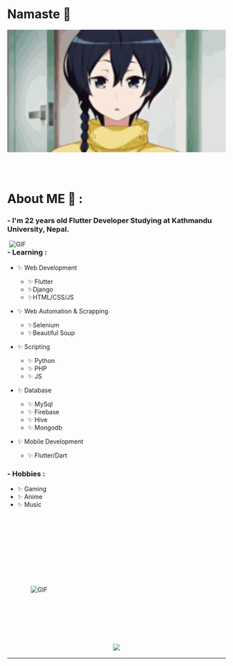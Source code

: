 # Namaste 🙏

<div align="center">
<img hight="300" width="700" alt="GIF" align="center" src="https://github.com/saugatshakya/saugatshakya/blob/main/sao-happy.gif">
</div>

</br>
</br>
</br>


# About ME 💬 :

### - I'm 22 years  old Flutter Developer Studying at Kathmandu University, Nepal.

<img hight="400" width="500" alt="GIF" align="right" src="https://github.com/Xx-Ashutosh-xX/Xx-Ashutosh-xX/blob/master/assets/1936.gif">

### - Learning :
- ✨ Web Development 
   - ✨ Flutter 
   - ✨Django 
   - ✨HTML/CSS/JS 

- ✨ Web Automation & Scrapping 
   - ✨Selenium 
   - ✨Beautiful Soup 

- ✨ Scripting 
   - ✨ Python 
   - ✨ PHP 
   - ✨ JS 

- ✨ Database 
   - ✨ MySql 
   - ✨ Firebase 
   - ✨ Hive
   - ✨ Mongodb

- ✨ Mobile Development 
   - ✨ Flutter/Dart

### - Hobbies : 
- ✨ Gaming
- ✨ Anime
- ✨ Music


</br>
</br>
</br>



<!-- # Languages & Tools 👨‍💻 🛠: -->
</br>

<p align="center">

<!-- For more icons please follow  https://github.com/MikeCodesDotNET/ColoredBadges -->
<!-- 
<img src="https://github.com/Xx-Ashutosh-xX/Xx-Ashutosh-xX/blob/master/assets/icons/python.png" alt="python" width="120" hight="50">
<img src="https://github.com/Xx-Ashutosh-xX/Xx-Ashutosh-xX/blob/master/assets/icons/java.png" alt="java"  width="100" hight="50">
<img src="https://github.com/Xx-Ashutosh-xX/Xx-Ashutosh-xX/blob/master/assets/icons/ai.png" alt="AI" width="90" hight="50">
<img src="https://github.com/Xx-Ashutosh-xX/Xx-Ashutosh-xX/blob/master/assets/icons/bash.png" alt="bash" width="100" hight="50">
<img src="https://github.com/Xx-Ashutosh-xX/Xx-Ashutosh-xX/blob/master/assets/icons/datascience.png" alt="datascience" width="180" hight="50">
</br>
<img src="https://github.com/Xx-Ashutosh-xX/Xx-Ashutosh-xX/blob/master/assets/icons/google_cloud_platform.png" alt="google_cloud_platform" width="270" hight="50">
<img src="https://github.com/Xx-Ashutosh-xX/Xx-Ashutosh-xX/blob/master/assets/icons/visualstudio_code.png" alt="visualstudio_code" width="240" hight="50">
</br>
<img src="https://github.com/Xx-Ashutosh-xX/Xx-Ashutosh-xX/blob/master/assets/icons/pc.png" alt="pc" width="100" hight="50">
<img src="https://github.com/Xx-Ashutosh-xX/Xx-Ashutosh-xX/blob/master/assets/icons/edge.png" alt="edge" width="100" hight="50">
<img src="https://github.com/Xx-Ashutosh-xX/Xx-Ashutosh-xX/blob/master/assets/icons/playstation@3x.png" alt="playstation" width="150" hight="50"> -->
</p>
</br>
</br>
</br>



<!-- # Contact Me : -->

<p>
 </br>


<img hight="320" width="450" align="right" alt="GIF" src="https://github.com/Xx-Ashutosh-xX/Xx-Ashutosh-xX/blob/master/assets/93195.gif">

<!-- 
If you want to reach out to me about anything, be it some doubt or just to hangout and talk or want to game together just ping me 😉.

<a href="mailto:ashutosh.saxena.2001@gmail.com">
 <img align="left" alt="Gmail" width="130" hight="100" src="https://github.com/Xx-Ashutosh-xX/Xx-Ashutosh-xX/blob/master/assets/icons/gmail.png" />
</a>
<a href="https://www.linkedin.com/in/ashutosh-saxena-7b326817b/">
  <img align="left" alt="Linkedin" width="150" hight="100" src="https://github.com/Xx-Ashutosh-xX/Xx-Ashutosh-xX/blob/master/assets/icons/linkedin.png" />
</br>
</br>
</br>
</a>
<a href="https://www.reddit.com/user/X_Ashutosh_X">
  <img align="left" alt=" Reddit" width="130" hight="100" src="https://github.com/Xx-Ashutosh-xX/Xx-Ashutosh-xX/blob/master/assets/icons/reddit.png" />
</a>
<a href="https://steamcommunity.com/profiles/76561198182224539/">
  <img align="left" alt="Steam" width="130" hight="100" src="https://github.com/Xx-Ashutosh-xX/Xx-Ashutosh-xX/blob/master/assets/icons/steam.png" />
</a>
 </p> -->
 

</br>
</br>
</br>
</br>
</br>
</br>
</br>



<p align="center" >  
  <a href="https://github.com/saugatshakya/github-readme-stats"> 
<img  src="https://github-readme-stats.vercel.app/api?username=saugatshakya&&show_icons=true&theme=radical"/>
  </a>
  </p>

*************
